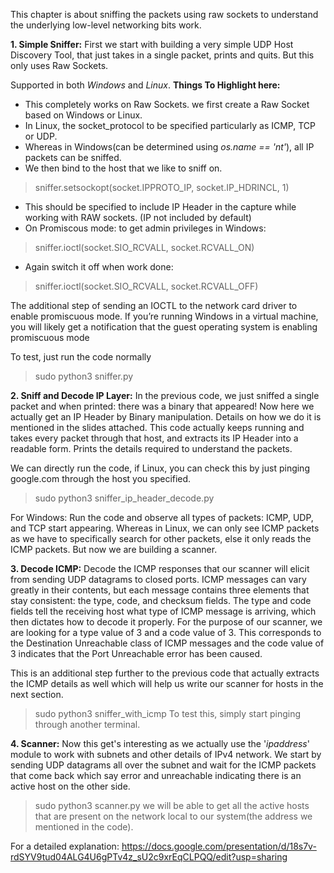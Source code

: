 This chapter is about sniffing the packets using raw sockets to understand the underlying low-level networking bits work. 

**1. Simple Sniffer:**
First we start with building a very simple UDP Host Discovery Tool, that just takes in a single packet, prints and quits. 
But this only uses Raw Sockets. 

Supported in both _Windows_ and _Linux_. 
  **Things To Highlight here:**
-   This completely works on Raw Sockets. we first create a Raw Socket based on Windows or Linux.
-   In Linux, the socket_protocol to be specified particularly as ICMP, TCP or UDP.
-   Whereas in Windows(can be determined using _os.name == 'nt'_), all IP packets can be sniffed.
-   We then bind to the host that we like to sniff on.
>   sniffer.setsockopt(socket.IPPROTO_IP, socket.IP_HDRINCL, 1)
-   This should be specified to include IP Header in the capture while working with RAW sockets. (IP not included by default)
-   On Promiscous mode: to get admin privileges in Windows:
>   sniffer.ioctl(socket.SIO_RCVALL, socket.RCVALL_ON)
-   Again switch it off when work done:
>   sniffer.ioctl(socket.SIO_RCVALL, socket.RCVALL_OFF)

The additional step of sending an IOCTL to the network card driver to enable promiscuous mode. If you’re running Windows in a virtual machine, you will likely get a notification that the guest operating system is enabling promiscuous mode

To test, just run the code normally
> sudo python3 sniffer.py

**2. Sniff and Decode IP Layer:**
In the previous code, we just sniffed a single packet and when printed: there was a binary that appeared!
Now here we actually get an IP Header by Binary manipulation. Details on how we do it is mentioned in the slides attached. 
This code actually keeps running and takes every packet through that host, and extracts its IP Header into a readable form. Prints the details required to understand the packets.

We can directly run the code, if Linux, you can check this by just pinging google.com through the host you specified. 
> sudo python3 sniffer_ip_header_decode.py

For Windows: Run the code and observe all types of packets: ICMP, UDP, and TCP start appearing. Whereas in Linux, we can only see ICMP packets as we have to specifically search for other packets, else it only reads the ICMP packets. But now we are building a scanner.

**3. Decode ICMP:**
Decode the ICMP responses that our scanner will elicit from
sending UDP datagrams to closed ports. ICMP messages can vary greatly in
their contents, but each message contains three elements that stay consistent: the type, code, and checksum fields. The type and code fields tell the
receiving host what type of ICMP message is arriving, which then dictates
how to decode it properly.
For the purpose of our scanner, we are looking for a type value of 3 and
a code value of 3. This corresponds to the Destination Unreachable class of
ICMP messages and the code value of 3 indicates that the Port Unreachable
error has been caused.

This is an additional step further to the previous code that actually extracts the ICMP details as well which will help us write our scanner for hosts in the next section.

> sudo python3 sniffer_with_icmp
To test this, simply start pinging through another terminal.

**4. Scanner:**
Now this get's interesting as we actually use the '_ipaddress_' module to work with subnets and other details of IPv4 network. We start by sending UDP datagrams all over the subnet and wait for the ICMP packets that come back which say error and unreachable indicating there is an active host on the other side. 

> sudo python3 scanner.py
we will be able to get all the active hosts that are present on the network local to our system(the address we mentioned in the code). 

For a detailed explanation: https://docs.google.com/presentation/d/18s7v-rdSYV9tud04ALG4U6gPTv4z_sU2c9xrEqCLPQQ/edit?usp=sharing
